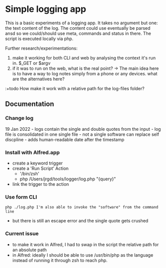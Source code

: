 # Simple logging app

This is a basic experiments of a logging app. It takes no argument but one: the text content of the log. The content could use eventually be parsed ansd so we could/should use meta, commands and status in there. The script is executed locally via php.

Further research/experimentations:

1. make it working for both CLI and web by analysing the context it's run in.
  $_GET or $argv
2. if it was to run on the web, what is the real point?
  → The main idea here is to have a way to log notes simply from a phone or any devices.
  what are the alternatives here?

:+todo How make it work with a relative path for the log-files folder?

## Documentation
### Change log
  19 Jan 2022
    - logs contain the single and double quotes from the input
    - log file is consolidated in one single file
    - not a single software can replace self discpline
    - adds human-readable date after the timestamp
### Install with Alfred.app
  - create a keyword trigger
  - create a 'Run Script' Action
    - '/bin/zsh'
    - php /Users/jrgd/tools/logger/log.php "{query}"
  - link the trigger to the action
### Use form CLI
```php ./log.php I'm also able to invoke the "software" from the command line```
* but there is still an escape error and the single quote gets crushed 
### Current issue
  - to make it work in Alfred, I had to swap in the script the relative path for an absolute path
  - in Alfred: ideally I should be able to use /usr/bin/php as the language instead of running it through zsh to reach php.
